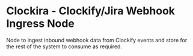 # Clockira - Clockify/Jira Webhook Ingress Node

Node to ingest inbound webhook data from Clockify events and store for the rest of the system to consume as required.

